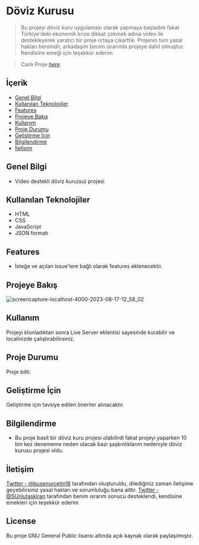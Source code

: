 # Döviz Kurusu

> Bu projeyi döviz kuru uygulaması olarak yapmaya başladım fakat Türkiye'deki ekonomik krize dikkat çekmek adına video ile destekleyerek yaratıcı bir proje ortaya çıkarttık. Projenin tüm yasal hakları benimdir, arkadaşım benim ısrarımla projeye dahil olmuştur. Kendisine emeği için teşekkür ederim

> Canlı Proje [_here_](https://community4community.vercel.app/).

## İçerik
* [Genel Bilgi](#general-information)
* [Kullanılan Teknolojiler](#technologies-used)
* [Features](#features)
* [Projeye Bakış](#screenshots)
* [Kullanım](#usage)
* [Proje Durumu](#project-status)
* [Geliştirme İçin](#room-for-improvement)
* [Bilgilendirme](#acknowledgements)
* [İletişim](#contact)


## Genel Bilgi
- Video destekli döviz kuru(su) projesi

## Kullanılan Teknolojiler
- HTML
- CSS
- JavaScript
- JSON formatı


## Features
- İsteğe ve açılan issue'lere bağlı olarak features eklenecektir.


## Projeye Bakış
![screencapture-localhost-4000-2023-08-17-12_58_02](https://github.com/girayselcuk/Community4Community/assets/80980937/59c97db1-1c4e-4605-9eb1-442ff01f15ee)



## Kullanım
Projeyi klonladıktan sonra Live Server eklentisi sayesinde kurabilir ve localinizde çalıştırabilirsiniz.


## Proje Durumu
Proje bitti.

## Geliştirme İçin
Geliştirme için tavsiye edilen öneriler alınacaktır.

## Bilgilendirme
- Bu proje basit bir döviz kuru projesi olabilirdi fakat projeyi yaparken 10 bin kez denememe neden olacak bazı şaşkınlıklarım nedeniyle döviz kurusu projesi oldu.


## İletişim
[Twitter - @busenurcetin16](https://twitter.com/busenurcetin16) tarafından oluşturuldu, dilediğiniz zaman iletişime geçebilirsiniz yasal hakları ve sorumluluğu bana aittir.
[Twitter - @SUnlutaskiran](https://twitter.com/SUnlutaskiran) tarafından benim ısrarım sonucu desteklendi, kendisine emekleri için teşekkür ederim


## License 
Bu proje GNU General Public lisansı altında açık kaynak olarak paylaşılmıştır.

